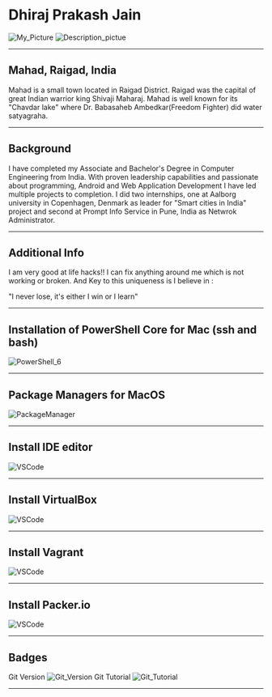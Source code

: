 # Dhiraj Prakash Jain
![My_Picture](images/formal.jpg "Dhiraj Jain")
![Description_pictue](images/Describes_me.jpg "This is me!!")
___
## Mahad, Raigad, India
Mahad is a small town located in Raigad District. Raigad was the capital of great Indian warrior king Shivaji Maharaj. Mahad is well known for its "Chavdar lake" where Dr. Babasaheb Ambedkar(Freedom Fighter) did water satyagraha.

___
## Background 
I have completed my Associate and Bachelor's Degree in Computer Engineering from India. With proven leadership capabilities and passionate about programming, Android and Web Application Development I have led multiple projects to completion. I did two internships, one at Aalborg university in Copenhagen, Denmark as leader for "Smart cities in India" project and second at Prompt Info Service in Pune, India as Netwrok Administrator.

___
## Additional Info
I am very good at life hacks!! I can fix anything around me which is not working or broken. And Key to this uniqueness is I believe in :

"I never lose, it's either I win or I learn"
___
## Installation of PowerShell Core for Mac (ssh and bash)
![PowerShell_6](images/powershell.png "Installed powershell Successfully!!")
___
## Package Managers for MacOS
![PackageManager](images/packageManager.png "Installed Package Manager Successfully!!")
___
## Install IDE editor
![VSCode](images/VSCode.png "Installed VS Code Successfully!!")
___
## Install VirtualBox
![VSCode](images/virtualbox.png "Installed virtualbox Successfully!!")
___
## Install Vagrant
![VSCode](images/vagrant.png "Installed VS vagrant and completed vagrant tutorial Successfully!!")
___
## Install Packer.io
![VSCode](images/packer.png "Installed packer.io Successfully!!")
___
## Badges
Git Version
![Git_Version](images/git.png "Installed Git Successfully!!")
Git Tutorial
![Git_Tutorial](images/git_tutorial.png "Completed Git Tutorial!!")
___